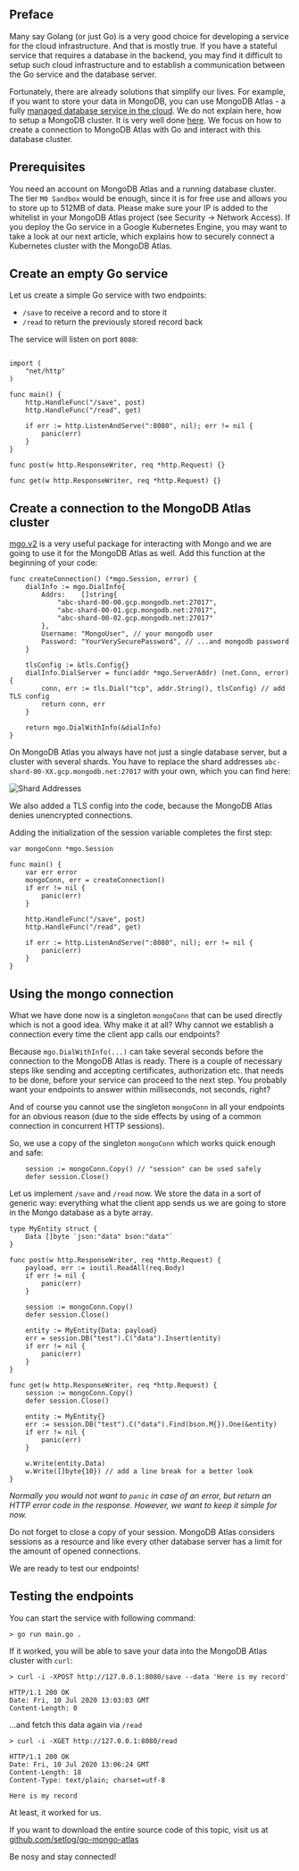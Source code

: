 ## Preface

Many say Golang (or just Go) is a very good choice for developing a service for the cloud infrastructure. And that is mostly true. If you have a stateful service that requires a database in the backend, you may find it difficult to setup such cloud infrastructure and to establish a communication between the Go service and the database server.

Fortunately, there are  already solutions that simplify our lives. For example, if you want to store your data in MongoDB, you can use MongoDB Atlas - a fully [managed database service in the cloud](https://www.mongodb.com/cloud/atlas). We do not explain here, how to setup a MongoDB cluster. It is very well done [here](https://docs.atlas.mongodb.com/getting-started/). We focus on how to create a connection to MongoDB Atlas with Go and interact with this database cluster.

## Prerequisites

You need an account on MongoDB Atlas and a running database cluster. The tier `M0 Sandbox` would be enough, since it is for free use and allows you to store up to 512MB of data.
Please make sure your IP is added to the whitelist in your MongoDB Atlas project (see Security -> Network Access). If you deploy the Go service in a Google Kubernetes Engine, you may want to take a look at our next article, which explains how to securely connect a Kubernetes cluster with the MongoDB Atlas.

## Create an empty Go service

Let us create a simple Go service with two endpoints:

- `/save` to receive a record and to store it
- `/read` to return the previously stored record back

The service will listen on port `8080`:

```package main

import (
    "net/http"
)

func main() {
    http.HandleFunc("/save", post)
    http.HandleFunc("/read", get)

    if err := http.ListenAndServe(":8080", nil); err != nil {
        panic(err)
    }
}

func post(w http.ResponseWriter, req *http.Request) {}

func get(w http.ResponseWriter, req *http.Request) {}
```

## Create a connection to the MongoDB Atlas cluster

[mgo.v2](https://pkg.go.dev/gopkg.in/mgo.v2) is a very useful package for interacting with Mongo and we are going to use it for the MongoDB Atlas as well. Add this function at the beginning of your code:

```
func createConnection() (*mgo.Session, error) {
    dialInfo := mgo.DialInfo{
        Addrs:    []string{
            "abc-shard-00-00.gcp.mongodb.net:27017",
            "abc-shard-00-01.gcp.mongodb.net:27017",
            "abc-shard-00-02.gcp.mongodb.net:27017"
        },
        Username: "MongoUser", // your mongodb user
        Password: "YourVerySecurePassword", // ...and mongodb password
    }

    tlsConfig := &tls.Config{}
    dialInfo.DialServer = func(addr *mgo.ServerAddr) (net.Conn, error) {
        conn, err := tls.Dial("tcp", addr.String(), tlsConfig) // add TLS config
        return conn, err
    }

    return mgo.DialWithInfo(&dialInfo)
}
```

On MongoDB Atlas you always have not just a single database server, but a cluster with several shards. You have to replace the shard addresses `abc-shard-00-XX.gcp.mongodb.net:27017` with your own, which you can find here:

![Shard Addresses](images/shards.png "Shards")

We also added a TLS config into the code, because the MongoDB Atlas denies unencrypted connections.

Adding the initialization of the session variable completes the first step:

```
var mongoConn *mgo.Session

func main() {
    var err error
    mongoConn, err = createConnection()
    if err != nil {
        panic(err)
    }

    http.HandleFunc("/save", post)
    http.HandleFunc("/read", get)

    if err := http.ListenAndServe(":8080", nil); err != nil {
        panic(err)
    }
}
```

## Using the mongo connection

What we have done now is a singleton `mongoConn` that can be used directly which is not a good idea. Why make it at all? Why cannot we establish a connection every time the client app calls our endpoints?

Because `mgo.DialWithInfo(...)` can take several seconds before the connection to the MongoDB Atlas is ready. There is a couple of necessary steps like sending and accepting certificates, authorization etc. that needs to be done, before your service can proceed to the next step. You probably want your endpoints to answer within milliseconds, not seconds, right?

And of course you cannot use the singleton `mongoConn` in all your endpoints for an obvious reason (due to the side effects by using of a common connection in concurrent HTTP sessions).

So, we use a copy of the singleton `mongoConn` which works quick enough and safe:

```
    session := mongoConn.Copy() // "session" can be used safely
    defer session.Close()
```

Let us implement `/save` and `/read` now. We store the data in a sort of generic way: everything what the client app sends us we are going to store in the Mongo database as a byte array.

```
type MyEntity struct {
	Data []byte `json:"data" bson:"data"`
}

func post(w http.ResponseWriter, req *http.Request) {
    payload, err := ioutil.ReadAll(req.Body)
    if err != nil {
        panic(err)
    }

    session := mongoConn.Copy()
    defer session.Close()

    entity := MyEntity{Data: payload}
    err = session.DB("test").C("data").Insert(entity)
    if err != nil {
        panic(err)
    }
}

func get(w http.ResponseWriter, req *http.Request) {
    session := mongoConn.Copy()
    defer session.Close()

    entity := MyEntity{}
    err := session.DB("test").C("data").Find(bson.M{}).One(&entity)
    if err != nil {
        panic(err)
    }

    w.Write(entity.Data)
    w.Write([]byte{10}) // add a line break for a better look
}
```

_Normally you would not want to `panic` in case of an error, but return an HTTP error code in the response. However, we want to keep it simple for now._

Do not forget to close a copy of your session. MongoDB Atlas considers sessions as a resource and like every other database server has a limit for the amount of opened connections.

We are ready to test our endpoints!

## Testing the endpoints

You can start the service with following command:

```
> go run main.go .
```

If it worked, you will be able to save your data into the MongoDB Atlas cluster with `curl`:

```
> curl -i -XPOST http://127.0.0.1:8080/save --data 'Here is my record'

HTTP/1.1 200 OK
Date: Fri, 10 Jul 2020 13:03:03 GMT
Content-Length: 0
```

...and fetch this data again via `/read`

```
> curl -i -XGET http://127.0.0.1:8080/read

HTTP/1.1 200 OK
Date: Fri, 10 Jul 2020 13:06:24 GMT
Content-Length: 18
Content-Type: text/plain; charset=utf-8

Here is my record
```

At least, it worked for us.

If you want to download the entire source code of this topic, visit us at [github.com/setlog/go-mongo-atlas](https://github.com/setlog/go-mongo-atlas)

Be nosy and stay connected!
